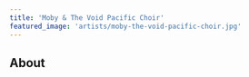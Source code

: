 ```yaml
---
title: 'Moby & The Void Pacific Choir'
featured_image: 'artists/moby-the-void-pacific-choir.jpg'
---
```


## About


